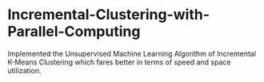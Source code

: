 # Incremental-Clustering-with-Parallel-Computing
Implemented the Unsupervised Machine Learning Algorithm of Incremental K-Means Clustering which fares better in terms of speed and space utilization.
